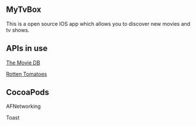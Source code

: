 MyTvBox
----------------------

This is a open source IOS app which allows you to discover new movies and tv shows. 

APIs in use
----------------------
<a href="https://www.themoviedb.org/">The Movie DB</a>

<a href="http://www.rottentomatoes.com/">Rotten Tomatoes</a>

CocoaPods
----------------------
AFNetworking

Toast
